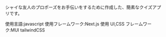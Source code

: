 シャイな友人のプロポーズをお手伝いをするために作成した、簡素なクイズアプリです。

使用言語:javascript
使用フレームワーク:Next.js
使用 UI,CSS フレームワーク:MUI tailwindCSS
